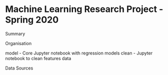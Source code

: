 # Machine Learning Research Project - Spring 2020

Summary



Organisation

model - Core Jupyter notebook with regression models
clean - Jupyter notebook to clean features data

Data Sources
